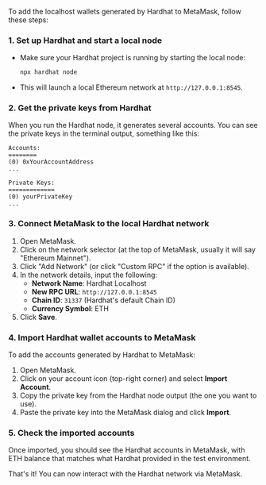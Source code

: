 To add the localhost wallets generated by Hardhat to MetaMask, follow these steps:

### 1. **Set up Hardhat and start a local node**
   - Make sure your Hardhat project is running by starting the local node:
     ```bash
     npx hardhat node
     ```
   - This will launch a local Ethereum network at `http://127.0.0.1:8545`.

### 2. **Get the private keys from Hardhat**
   When you run the Hardhat node, it generates several accounts. You can see the private keys in the terminal output, something like this:
   ```
   Accounts:
   ========
   (0) 0xYourAccountAddress
   ...

   Private Keys:
   =============
   (0) yourPrivateKey
   ...
   ```

### 3. **Connect MetaMask to the local Hardhat network**
   1. Open MetaMask.
   2. Click on the network selector (at the top of MetaMask, usually it will say "Ethereum Mainnet").
   3. Click "Add Network" (or click "Custom RPC" if the option is available).
   4. In the network details, input the following:
      - **Network Name**: Hardhat Localhost
      - **New RPC URL**: `http://127.0.0.1:8545`
      - **Chain ID**: `31337` (Hardhat's default Chain ID)
      - **Currency Symbol**: ETH
   5. Click **Save**.

### 4. **Import Hardhat wallet accounts to MetaMask**
   To add the accounts generated by Hardhat to MetaMask:
   1. Open MetaMask.
   2. Click on your account icon (top-right corner) and select **Import Account**.
   3. Copy the private key from the Hardhat node output (the one you want to use).
   4. Paste the private key into the MetaMask dialog and click **Import**.

### 5. **Check the imported accounts**
   Once imported, you should see the Hardhat accounts in MetaMask, with ETH balance that matches what Hardhat provided in the test environment.

That's it! You can now interact with the Hardhat network via MetaMask.